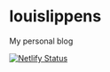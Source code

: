 # louislippens
My personal blog

[![Netlify Status](https://api.netlify.com/api/v1/badges/73186b55-e4dc-405c-86c8-ce61ff0464d3/deploy-status)](https://app.netlify.com/sites/louislippens/deploys)